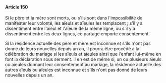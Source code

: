 #### Article 150

Si le père et la mère sont morts, ou s'ils sont dans l'impossibilité de manifester leur volonté, les aïeuls et aïeules les remplacent ; s'il y a dissentiment entre l'aïeul et l'aïeule de la même ligne, ou s'il y a dissentiment entre les deux lignes, ce partage emporte consentement.

Si la résidence actuelle des père et mère est inconnue et s'ils n'ont pas donné de leurs nouvelles depuis un an, il pourra être procédé à la célébration du mariage si les aïeuls et aïeules ainsi que l'enfant lui-même en font la déclaration sous serment. Il en est de même si, un ou plusieurs aïeuls ou aïeules donnant leur consentement au mariage, la résidence actuelle des autres aïeuls ou aïeules est inconnue et s'ils n'ont pas donné de leurs nouvelles depuis un an.

